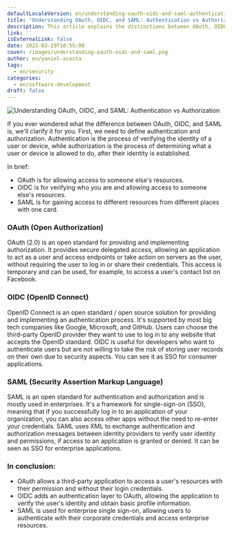 ```yaml
---
defaultLocaleVersion: en/understanding-oauth-oidc-and-saml-authentication-vs-authorization
title: 'Understanding OAuth, OIDC, and SAML: Authentication vs Authorization'
description: This article explains the distinctions between OAuth, OIDC, and SAML, outlining their unique features and applications. By breaking down these standards, readers can make informed decisions about which one to use for their authentication and authorization needs.
link: ''
isExternalLink: false
date: 2023-03-29T10:55:00
cover: /images/understanding-oauth-oidc-and-saml.png
author: en/yuniel-acosta
tags:
  - en/security
categories:
  - en/software-development
draft: false
---
```

![Understanding OAuth, OIDC, and SAML: Authentication vs Authorization](/images/understanding-oauth-oidc-and-saml.png "Understanding OAuth, OIDC, and SAML: Authentication vs Authorization")

If you ever wondered what the difference between OAuth, OIDC, and SAML is, we'll clarify it for you. First, we need to define authentication and authorization. Authentication is the process of verifying the identity of a user or device, while authorization is the process of determining what a user or device is allowed to do, after their identity is established.

In brief:

- OAuth is for allowing access to someone else's resources.
- OIDC is for verifying who you are and allowing access to someone else's resources.
- SAML is for gaining access to different resources from different places with one card.

### OAuth (Open Authorization)

OAuth (2.0) is an open standard for providing and implementing authorization. It provides secure delegated access, allowing an application to act as a user and access endpoints or take action on servers as the user, without requiring the user to log in or share their credentials. This access is temporary and can be used, for example, to access a user's contact list on Facebook.

### OIDC (OpenID Connect)

OpenID Connect is an open standard / open source solution for providing and implementing an authentication process. It's supported by most big tech companies like Google, Microsoft, and GitHub. Users can choose the third-party OpenID provider they want to use to log in to any website that accepts the OpenID standard. OIDC is useful for developers who want to authenticate users but are not willing to take the risk of storing user records on their own due to security aspects. You can see it as SSO for consumer applications.

### SAML (Security Assertion Markup Language)

SAML is an open standard for authentication and authorization and is mostly used in enterprises. It's a framework for single-sign-on (SSO), meaning that if you successfully log in to an application of your organization, you can also access other apps without the need to re-enter your credentials. SAML uses XML to exchange authentication and authorization messages between identity providers to verify user identity and permissions, if access to an application is granted or denied. It can be seen as SSO for enterprise applications.

### In conclusion:

- OAuth allows a third-party application to access a user's resources with their permission and without their login credentials.
- OIDC adds an authentication layer to OAuth, allowing the application to verify the user's identity and obtain basic profile information.
- SAML is used for enterprise single sign-on, allowing users to authenticate with their corporate credentials and access enterprise resources.
